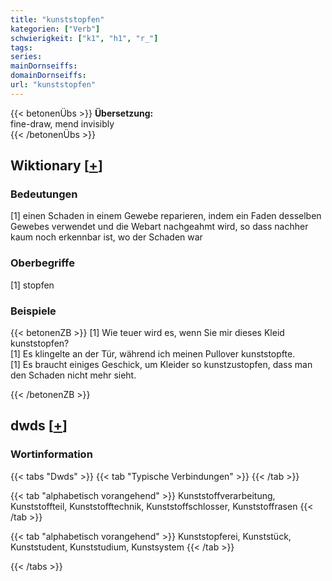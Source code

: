 ```yaml
---
title: "kunststopfen"
kategorien: ["Verb"]
schwierigkeit: ["k1", "h1", "r_"]
tags:
series:
mainDornseiffs:
domainDornseiffs:
url: "kunststopfen"
---
```


{{< betonenÜbs >}}
**Übersetzung:**  
fine-draw, mend invisibly  
{{< /betonenÜbs >}}

## Wiktionary [[+](https://de.wiktionary.org/wiki/kunststopfen)]

### Bedeutungen
[1] einen Schaden in einem Gewebe reparieren, indem ein Faden desselben Gewebes verwendet und die Webart nachgeahmt wird, so dass nachher kaum noch erkennbar ist, wo der Schaden war  

### Oberbegriffe
[1] stopfen  

### Beispiele
{{< betonenZB >}}
[1] Wie teuer wird es, wenn Sie mir dieses Kleid kunststopfen?  
[1] Es klingelte an der Tür, während ich meinen Pullover kunststopfte.  
[1] Es braucht einiges Geschick, um Kleider so kunstzustopfen, dass man den Schaden nicht mehr sieht.  

{{< /betonenZB >}}


## dwds [[+](https://www.dwds.de/wb/kunststopfen)]

### Wortinformation
{{< tabs "Dwds" >}}
{{< tab "Typische Verbindungen" >}}
{{< /tab >}}

{{< tab "alphabetisch vorangehend" >}}
Kunststoffverarbeitung, Kunststoffteil, Kunststofftechnik, Kunststoffschlosser, Kunststoffrasen
{{< /tab >}}

{{< tab "alphabetisch vorangehend" >}}
Kunststopferei, Kunststück, Kunststudent, Kunststudium, Kunstsystem
{{< /tab >}}

{{< /tabs >}}

